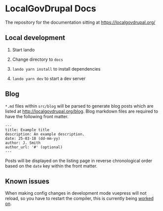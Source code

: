 # LocalGovDrupal Docs

The repository for the documentation sitting at https://localgovdrupal.org/

## Local development

1. Start lando

2. Change directory to `docs`

3. `lando yarn install` to install dependencies

4. `lando yarn dev` to start a dev server

## Blog

`*.md` files within `src/blog` will be parsed to generate blog posts which are listed at http://localgovdrupal.org/blog. Blog markdown files are required to have the following front matter.

```
---
title: Example title
description: An example description.
date: 25-03-18 (dd-mm-yy)
author: J. Smith
author_url: '#' (optional)
---
```
Posts will be displayed on the listing page in reverse chronological order based on the `date` key within the front matter.

## Known issues

When making config changes in development mode vuepress will not reload, so you have to restart the compiler, this is currently being [worked on](https://github.com/vuejs/vuepress/issues/2254).
